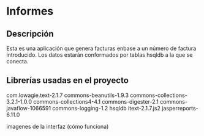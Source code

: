 # Informes

<h2>Descripción </h2>
Esta es una aplicación que genera facturas enbase a un número de factura introducido. Los datos estarán conformados por tablas hsqldb a la que se conecta.

<h2>Librerías usadas en el proyecto </h2>

com.lowagie.text-2.1.7
commons-beanutils-1.9.3
commons-collections-3.2.1-1.0.0
commons-collections4-4.1
commons-digester-2.1
commons-javaflow-1066591
commons-logging-1.2
hsqldb
itext-2.1.7.js2
jasperreports-6.11.0

imagenes de la interfaz (cómo funciona)
